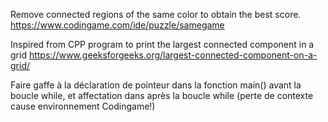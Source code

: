  Remove connected regions of the same color to obtain the best score.
 https://www.codingame.com/ide/puzzle/samegame


Inspired from CPP program to print the largest connected component in a grid
https://www.geeksforgeeks.org/largest-connected-component-on-a-grid/

Faire gaffe à la déclaration de pointeur dans la fonction main() avant la boucle while, et affectation dans après la boucle while (perte de contexte cause environnement Codingame!)
